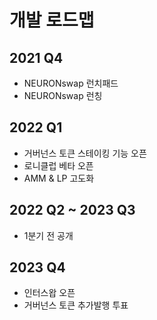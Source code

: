 # 개발 로드맵

## 2021 Q4

* NEURONswap 런치패드
* NEURONswap 런칭

## 2022 Q1

* 거버넌스 토큰 스테이킹 기능 오픈
* 로니클럽 베타 오픈
* AMM & LP 고도화

## 2022 Q2 \~ 2023 Q3

* 1분기 전 공개

## 2023 Q4

* 인터스왑 오픈
* 거버넌스 토큰 추가발행 투표
